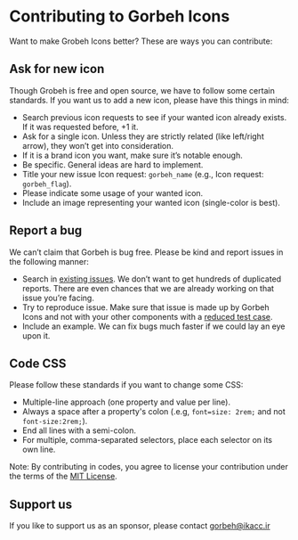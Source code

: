 # Contributing to Gorbeh Icons
Want to make Grobeh Icons better? These are ways you can contribute:

## Ask for new icon
Though Grobeh is free and open source, we have to follow some certain standards. If you want us to add a new icon, please have this things in mind:
* Search previous icon requests to see if your wanted icon already exists. If it was requested before, +1 it.
* Ask for a single icon. Unless they are strictly related (like left/right arrow), they won’t get into consideration.
* If it is a brand icon you want, make sure it’s notable enough.
* Be specific. General ideas are hard to implement.
* Title your new issue Icon request: `gorbeh_name` (e.g., Icon request: `gorbeh_flag`).
* Please indicate some usage of your wanted icon.
* Include an image representing your wanted icon (single-color is best).

## Report a bug
We can’t claim that Gorbeh is bug free. Please be kind and report issues in the following manner:
* Search in [existing issues](/search?type=Issues). We don’t want to get hundreds of duplicated reports. There are even chances that we are already working on that issue you’re facing.
* Try to reproduce issue. Make sure that issue is made up by Gorbeh Icons and not with your other components with a [reduced test case](https://css-tricks.com/reduced-test-cases/).
* Include an example. We can fix bugs much faster if we could lay an eye upon it.

## Code CSS
Please follow these standards if you want to change some CSS:
* Multiple-line approach (one property and value per line).
* Always a space after a property's colon (.e.g, `font=size: 2rem;` and not `font-size:2rem;`).
* End all lines with a semi-colon.
* For multiple, comma-separated selectors, place each selector on its own line.

Note: By contributing in codes, you agree to license your contribution under the terms of the [MIT License](https://opensource.org/licenses/mit-license.html).

## Support us
If you like to support us as an sponsor, please contact gorbeh@ikacc.ir
